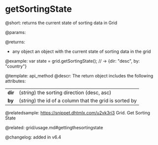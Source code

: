 getSortingState
=============

@short: returns the current state of sorting data in Grid


@params:


@returns:
- any   object	  an object with the current state of sorting data in the grid


@example:
var state = grid.getSortingState(); 
// -> {dir: "desc", by: "country"}


@template: api_method
@descr:
The return object includes the following attributes:

<table class="webixdoc_links">
	<tbody>
        <tr>
			<td class="webixdoc_links0"><b>dir</b></td>
			<td>(<i>string</i>) the sorting direction (desc, asc)</td>
		</tr>
        <tr>
			<td class="webixdoc_links0"><b>by</b></td>
			<td>(<i>string</i>) the id of a column that the grid is sorted by</td>
		</tr>
    </tbody>
</table>

@relatedsample:
https://snippet.dhtmlx.com/u2vk3ri3	Grid. Get Sorting State


@related: grid/usage.md#gettingthesortingstate

@changelog:
added in v6.4

